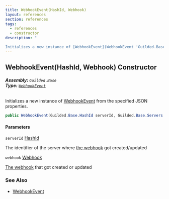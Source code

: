 ```yaml
---
title: WebhookEvent(HashId, Webhook)
layout: references
section: references
tags:
  - references
  - constructor
description: "

Initializes a new instance of [WebhookEvent](WebhookEvent 'Guilded.Base.Events.WebhookEvent') from the specified JSON properties."
---
```


## WebhookEvent(HashId, Webhook) Constructor
###### **Assembly:** `Guilded.Base`<br/>**Type:** [`WebhookEvent`](WebhookEvent 'Guilded.Base.Events.WebhookEvent')

Initializes a new instance of [WebhookEvent](WebhookEvent 'Guilded.Base.Events.WebhookEvent') from the specified JSON properties.

```csharp
public WebhookEvent(Guilded.Base.HashId serverId, Guilded.Base.Servers.Webhook webhook);
```
#### Parameters

<a name='Guilded.Base.Events.WebhookEvent.WebhookEvent(Guilded.Base.HashId,Guilded.Base.Servers.Webhook).serverId'></a>

`serverId` [HashId](HashId 'Guilded.Base.HashId')

The identifier of the server where [the webhook](Webhook 'Guilded.Base.Servers.Webhook') got created/updated

<a name='Guilded.Base.Events.WebhookEvent.WebhookEvent(Guilded.Base.HashId,Guilded.Base.Servers.Webhook).webhook'></a>

`webhook` [Webhook](Webhook 'Guilded.Base.Servers.Webhook')

[The webhook](Webhook 'Guilded.Base.Servers.Webhook') that got created or updated

### See Also
- [WebhookEvent](WebhookEvent 'Guilded.Base.Events.WebhookEvent')